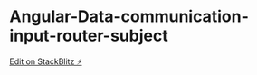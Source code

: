 # Angular-Data-communication-input-router-subject

[Edit on StackBlitz ⚡️](https://stackblitz.com/edit/angular-data-communication-input-router-subject?file=README.md)
